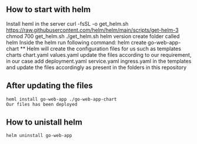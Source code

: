 ## How to start with helm
Install heml in the server
curl -fsSL -o get_helm.sh https://raw.githubusercontent.com/helm/helm/main/scripts/get-helm-3
chmod 700 get_helm.sh
./get_helm.sh
helm version
create folder called helm
Inside the helm run following command:
helm create go-web-app-chart
** Helm will create the configuration files for us such as templates charts chart.yaml values.yaml
update the files according to our requirement, in our case add deployment.yaml service.yaml ingress.yaml in the templates
and update the files accordingly as present in the folders in this repository
## After updating the files
```
heml install go-web-app ./go-web-app-chart
Our files has been deployed
```
## How to unistall helm
```
helm uninstall go-web-app
```
